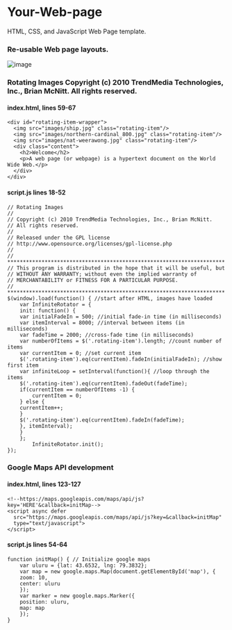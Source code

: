 # Your-Web-page
HTML, CSS, and JavaScript Web Page template.

### Re-usable Web page layouts.

![image](https://user-images.githubusercontent.com/28037427/217620280-e2839925-692e-4943-a940-092da921c28b.png)

### Rotating Images Copyright (c) 2010 TrendMedia Technologies, Inc., Brian McNitt. All rights reserved.
#### index.html, lines 59-67
```
<div id="rotating-item-wrapper"> 
  <img src="images/ship.jpg" class="rotating-item"/>
  <img src="images/northern-cardinal_800.jpg" class="rotating-item"/>
  <img src="images/nat-weerawong.jpg" class="rotating-item"/>
  <div class="content">
    <h2>Welcome</h2>
    <p>A web page (or webpage) is a hypertext document on the World Wide Web.</p>
  </div>
</div>
```

#### script.js lines 18-52
```
// Rotating Images
// 
// Copyright (c) 2010 TrendMedia Technologies, Inc., Brian McNitt. 
// All rights reserved.
//
// Released under the GPL license
// http://www.opensource.org/licenses/gpl-license.php
//
// **********************************************************************
// This program is distributed in the hope that it will be useful, but
// WITHOUT ANY WARRANTY; without even the implied warranty of
// MERCHANTABILITY or FITNESS FOR A PARTICULAR PURPOSE. 
// **********************************************************************
$(window).load(function() {	//start after HTML, images have loaded
    var InfiniteRotator = {
    init: function() {
    var initialFadeIn = 500; //initial fade-in time (in milliseconds)
    var itemInterval = 8000; //interval between items (in milliseconds)
    var fadeTime = 2000; //cross-fade time (in milliseconds)
    var numberOfItems = $('.rotating-item').length; //count number of items
    var currentItem = 0; //set current item
    $('.rotating-item').eq(currentItem).fadeIn(initialFadeIn); //show first item
    var infiniteLoop = setInterval(function(){ //loop through the items
    $('.rotating-item').eq(currentItem).fadeOut(fadeTime);
    if(currentItem == numberOfItems -1) {
        currentItem = 0;
    } else {
	currentItem++;
    }
    $('.rotating-item').eq(currentItem).fadeIn(fadeTime);
    }, itemInterval);	
    }	
    };
        InfiniteRotator.init();
});
```

### Google Maps API development
#### index.html, lines 123-127
```
<!--https://maps.googleapis.com/maps/api/js?key='HERE'&callback=initMap-->
<script async defer 
  src="https://maps.googleapis.com/maps/api/js?key=&callback=initMap" 
  type="text/javascript">      
</script>
```

#### script.js lines 54-64
```
function initMap() { // Initialize google maps 
    var uluru = {lat: 43.6532, lng: 79.3832};
    var map = new google.maps.Map(document.getElementById('map'), {
    zoom: 10,
    center: uluru
    });
    var marker = new google.maps.Marker({
    position: uluru,
    map: map
    });
}
```
